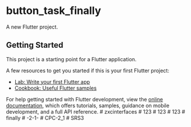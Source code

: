 # button_task_finally

A new Flutter project.

## Getting Started

This project is a starting point for a Flutter application.

A few resources to get you started if this is your first Flutter project:

- [Lab: Write your first Flutter app](https://docs.flutter.dev/get-started/codelab)
- [Cookbook: Useful Flutter samples](https://docs.flutter.dev/cookbook)

For help getting started with Flutter development, view the
[online documentation](https://docs.flutter.dev/), which offers tutorials,
samples, guidance on mobile development, and a full API reference.
#   z x c i n t e r f a c e s  
 #   1 2 3  
 #   1 2 3  
 #   1 2 3  
 #   f i n a l l y  
 #   - 2 - 1 -  
 #   C P C - 2 _ 1  
 #   S R S 3  
 